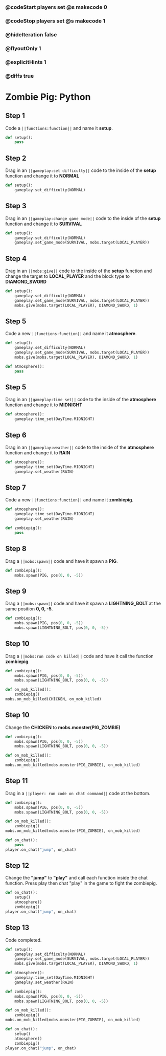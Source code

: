 ### @codeStart players set @s makecode 0
### @codeStop players set @s makecode 1

### @hideIteration false 
### @flyoutOnly 1
### @explicitHints 1
### @diffs true

# Zombie Pig: Python

## Step 1
Code a ``||functions:function||`` and name it **setup**. 

```python
def setup():
    pass
```

## Step 2
Drag in an ```||gameplay:set difficulty||``` code to the inside of the **setup** function and change it to **NORMAL**
```python
def setup():
    gameplay.set_difficulty(NORMAL)
```

## Step 3
Drag in an ```||gameplay:change game mode||``` code to the inside of the **setup** function and change it to **SURVIVAL**
```python
def setup():
    gameplay.set_difficulty(NORMAL)
    gameplay.set_game_mode(SURVIVAL, mobs.target(LOCAL_PLAYER))
```

## Step 4
Drag in an ```||mobs:give||``` code to the inside of the **setup** function and change the target to **LOCAL_PLAYER** and the block type to **DIAMOND_SWORD**

```python
def setup():
    gameplay.set_difficulty(NORMAL)
    gameplay.set_game_mode(SURVIVAL, mobs.target(LOCAL_PLAYER))
    mobs.give(mobs.target(LOCAL_PLAYER), DIAMOND_SWORD, 1)
```

## Step 5
Code a new ``||functions:function||`` and name it **atmosphere**. 

```python
def setup():
    gameplay.set_difficulty(NORMAL)
    gameplay.set_game_mode(SURVIVAL, mobs.target(LOCAL_PLAYER))
    mobs.give(mobs.target(LOCAL_PLAYER), DIAMOND_SWORD, 1)

def atmosphere():
    pass
```

## Step 5
Drag in an ```||gameplay:time set||``` code to the inside of the **atmosphere** function and change it to **MIDNIGHT**

```python
def atmosphere():
    gameplay.time_set(DayTime.MIDNIGHT)
```

## Step 6
Drag in an ```||gameplay:weather||``` code to the inside of the **atmosphere** function and change it to **RAIN**

```python
def atmosphere():
    gameplay.time_set(DayTime.MIDNIGHT)
    gameplay.set_weather(RAIN)
```

## Step 7
Code a new ``||functions:function||`` and name it **zombiepig**. 

```python
def atmosphere():
    gameplay.time_set(DayTime.MIDNIGHT)
    gameplay.set_weather(RAIN)

def zombiepig():
    pass
```

## Step 8
Drag a ``||mobs:spawn||`` code and have it spawn a **PIG**. 

```python
def zombiepig():
    mobs.spawn(PIG, pos(0, 0, -5))
```

## Step 9
Drag a ``||mobs:spawn||`` code and have it spawn a **LIGHTNING_BOLT** at the same position **0, 0, -5**. 

```python
def zombiepig():
    mobs.spawn(PIG, pos(0, 0, -5))
    mobs.spawn(LIGHTNING_BOLT, pos(0, 0, -5))
```

## Step 10
Drag a ``||mobs:run code on killed||`` code and have it call the function **zombiepig**. 

```python
def zombiepig():
    mobs.spawn(PIG, pos(0, 0, -5))
    mobs.spawn(LIGHTNING_BOLT, pos(0, 0, -5))

def on_mob_killed():
    zombiepig()
mobs.on_mob_killed(CHICKEN, on_mob_killed)
```

## Step 10
Change the **CHICKEN** to **mobs.monster(PIG_ZOMBIE)**

```python
def zombiepig():
    mobs.spawn(PIG, pos(0, 0, -5))
    mobs.spawn(LIGHTNING_BOLT, pos(0, 0, -5))

def on_mob_killed():
    zombiepig()
mobs.on_mob_killed(mobs.monster(PIG_ZOMBIE), on_mob_killed)
```

## Step 11
Drag in a ``||player: run code on chat command||`` code at the bottom. 

```python
def zombiepig():
    mobs.spawn(PIG, pos(0, 0, -5))
    mobs.spawn(LIGHTNING_BOLT, pos(0, 0, -5))

def on_mob_killed():
    zombiepig()
mobs.on_mob_killed(mobs.monster(PIG_ZOMBIE), on_mob_killed)

def on_chat():
    pass
player.on_chat("jump", on_chat)
```

## Step 12
Change the **"jump"** to **"play"** and call each function inside the chat function. Press play then chat "play" in the game to fight the zombiepig.

```python
def on_chat():
    setup()
    atmosphere()
    zombiepig()
player.on_chat("jump", on_chat)
```

## Step 13
Code completed.

```python
def setup():
    gameplay.set_difficulty(NORMAL)
    gameplay.set_game_mode(SURVIVAL, mobs.target(LOCAL_PLAYER))
    mobs.give(mobs.target(LOCAL_PLAYER), DIAMOND_SWORD, 1)

def atmosphere():
    gameplay.time_set(DayTime.MIDNIGHT)
    gameplay.set_weather(RAIN)

def zombiepig():
    mobs.spawn(PIG, pos(0, 0, -5))
    mobs.spawn(LIGHTNING_BOLT, pos(0, 0, -5))

def on_mob_killed():
    zombiepig()
mobs.on_mob_killed(mobs.monster(PIG_ZOMBIE), on_mob_killed)

def on_chat():
    setup()
    atmosphere()
    zombiepig()
player.on_chat("jump", on_chat)
```
